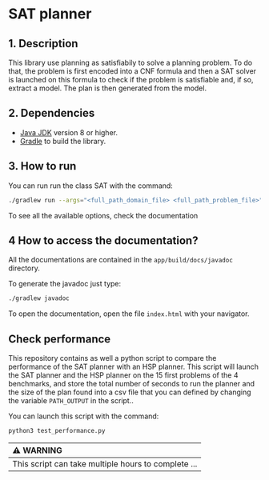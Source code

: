 # SAT planner

## 1. Description

This library use planning as satisfiabily to solve a planning problem. To do that, the problem is first encoded into a CNF formula and then a SAT solver is launched on this formula to check if the problem is satisfiable and, if so, extract a model. The plan is then generated from the model. 

## 2. Dependencies

  * [Java JDK](https://adoptopenjdk.net/>) version 8 or higher.
  * [Gradle](https://gradle.org/>) to build the library.

## 3. How to run 

You can run run the class SAT with the command:

```bash
./gradlew run --args="<full_path_domain_file> <full_path_problem_file>"
```

To see all the available options, check the documentation

## 4 How to access the documentation?

All the documentations are contained in the `app/build/docs/javadoc` directory.

To generate the javadoc just type:

```bash
./gradlew javadoc
```

To open the documentation, open the file `index.html` with your navigator. 

## Check performance

This repository contains as well a python script to compare the performance of the SAT planner with an HSP planner. This script will launch the SAT planner and the HSP planner on the 15 first problems of the 4 benchmarks, and store the total number of seconds to run the planner and the size of the plan found into a csv file that you can defined by changing the variable `PATH_OUTPUT` in the script..

You can launch this script with the command:

```bash
python3 test_performance.py
```

| :warning: WARNING          |
|:---------------------------|
| This script can take multiple hours to complete ...      |
